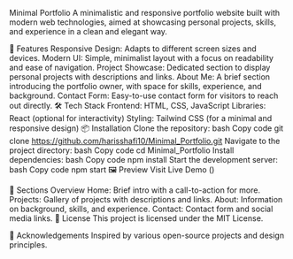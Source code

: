Minimal Portfolio
A minimalistic and responsive portfolio website built with modern web technologies, aimed at showcasing personal projects, skills, and experience in a clean and elegant way.

🚀 Features
Responsive Design: Adapts to different screen sizes and devices.
Modern UI: Simple, minimalist layout with a focus on readability and ease of navigation.
Project Showcase: Dedicated section to display personal projects with descriptions and links.
About Me: A brief section introducing the portfolio owner, with space for skills, experience, and background.
Contact Form: Easy-to-use contact form for visitors to reach out directly.
🛠️ Tech Stack
Frontend: HTML, CSS, JavaScript
Libraries: React (optional for interactivity)
Styling: Tailwind CSS (for a minimal and responsive design)
📦 Installation
Clone the repository:
bash
Copy code
git clone https://github.com/harisshafi10/Minimal_Portfolio.git
Navigate to the project directory:
bash
Copy code
cd Minimal_Portfolio
Install dependencies:
bash
Copy code
npm install
Start the development server:
bash
Copy code
npm start
🖼️ Preview
Visit Live Demo ()

📑 Sections Overview
Home: Brief intro with a call-to-action for more.
Projects: Gallery of projects with descriptions and links.
About: Information on background, skills, and experience.
Contact: Contact form and social media links.
📜 License
This project is licensed under the MIT License.

🙏 Acknowledgements
Inspired by various open-source projects and design principles.
